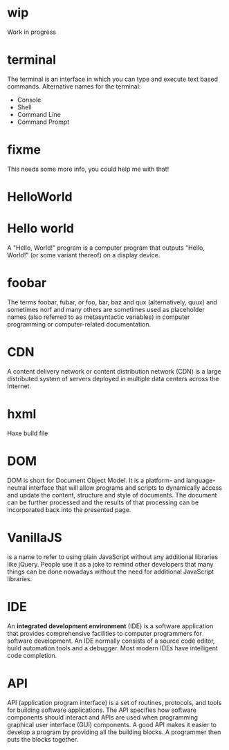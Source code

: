 # wip
Work in progress

# terminal
The terminal is an interface in which you can type and execute text based commands.
Alternative names for the terminal:
* Console
* Shell
* Command Line
* Command Prompt

# fixme
This needs some more info, you could help me with that!

# HelloWorld
# Hello world
A "Hello, World!" program is a computer program that outputs "Hello, World!" (or some variant thereof) on a display device.

# foobar
The terms foobar, fubar, or foo, bar, baz and qux (alternatively, quux) and sometimes norf and many others are sometimes used as placeholder names (also referred to as metasyntactic variables) in computer programming or computer-related documentation.

# CDN
A content delivery network or content distribution network (CDN) is a large distributed system of servers deployed in multiple data centers across the Internet.

# hxml
Haxe build file

# DOM
DOM is short for Document Object Model.
It is a platform- and language-neutral interface that will allow programs and scripts to dynamically access and update the content, structure and style of documents. The document can be further processed and the results of that processing can be incorporated back into the presented page.

# VanillaJS
is a name to refer to using plain JavaScript without any additional libraries like jQuery. People use it as a joke to remind other developers that many things can be done nowadays without the need for additional JavaScript libraries.

# IDE
An **integrated development environment** (IDE) is a software application that provides comprehensive facilities to computer programmers for software development. An IDE normally consists of a source code editor, build automation tools and a debugger. Most modern IDEs have intelligent code completion.


# API
API (application program interface) is a set of routines, protocols, and tools for building software applications. The API specifies how software components should interact and APIs are used when programming graphical user interface (GUI) components. A good API makes it easier to develop a program by providing all the building blocks. A programmer then puts the blocks together.